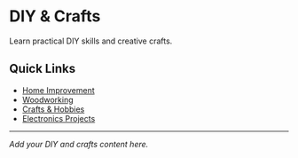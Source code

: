 # DIY & Crafts

Learn practical DIY skills and creative crafts.

## Quick Links

- [Home Improvement](./home-improvement)
- [Woodworking](./woodworking)
- [Crafts & Hobbies](./crafts)
- [Electronics Projects](./electronics)

---

*Add your DIY and crafts content here.*
